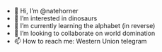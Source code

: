 - 👋 Hi, I’m @natehorner
- 👀 I’m interested in dinosaurs
- 🌱 I’m currently learning the alphabet (in reverse)
- 💞️ I’m looking to collaborate on world domination
- 📫 How to reach me: Western Union telegram

<!---
natehorner/natehorner is a ✨ special ✨ repository because its `README.md` (this file) appears on your GitHub profile.
You can click the Preview link to take a look at your changes.
--->

